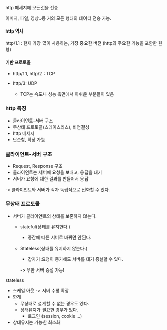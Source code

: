 

http 메세지에 모든것을 전송  

이미지, 파일, 영상..등 거의 모든 형태의 데이터 전송 가능. 



#### http 역사 

http/1.1 : 현재 가장 많이 사용하는, 가장 중요한 버전 (http의 주요한 기능을 포함한 원형)  



#### 기반 프로토콜 

- http/1.1, http/2 : TCP

- http/3: UDP
  - TCP는 속도나 성능 측면에서 아쉬운 부분들이 있음



### http 특징

- 클라이언트-서버 구조
- 무상태 프로토콜(스테이스리스), 비연결성
- http 메세지
- 단순함, 확장 가능



### 클라이언트-서버 구조

- Request, Response 구조
- 클라이언트는 서버에 요청을 보내고, 응답을 대기
- 서버가 요청에 대한 결과를 만들어서 응답



-> 클라이언트와 서버가 각자 독립적으로 진화할 수 있다.



### 무상태 프로토콜

- 서버가 클라이언트의 상태를 보존하지 않는다.
  - stateful(상태를 유지한다.)

    - 중간에 다른 서버로 바뀌면 안된다. 

  - Stateless(상태를 유지하지 않는다.)

    - 갑자기 요청이 증가해도 서버를 대거 증설할 수 있다.

    -> 무한 서버 증설 가능!

stateless

- 스케일 아웃 -> 서버 수평 확장
- 한계
  - 무상태로 설계할 수 없는 경우도 있다.
  - 성태유지가 필요한 경우가 있다.
    - 로그인 (session, cookie ...)
- 상태유지는 가능한 최소화